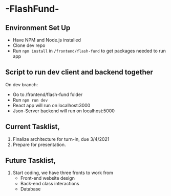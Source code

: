 # -FlashFund-

## Environment Set Up

- Have NPM and Node.js installed
- Clone dev repo
- Run `npm install` in `/frontend/flash-fund` to get packages needed to run app

## Script to run dev client and backend together

On dev branch:

- Go to /frontend/flash-fund folder
- Run `npm run dev`
- React app will run on localhost:3000
- Json-Server backend will run on localhost:5000

## Current Tasklist,

1. Finalize architecture for turn-in, due 3/4/2021
2. Prepare for presentation.

## Future Tasklist,

1. Start coding, we have three fronts to work from
   - Front-end website design
   - Back-end class interactions
   - Database
